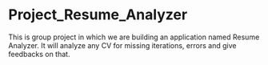 # Project_Resume_Analyzer
This is group project in which we are building an application named Resume Analyzer. It will analyze any CV for missing iterations, errors and give feedbacks on that.
